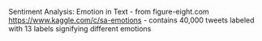 Sentiment Analysis: Emotion in Text
    - from figure-eight.com https://www.kaggle.com/c/sa-emotions 
    - contains 40,000 tweets labeled with 13 labels signifying different emotions
